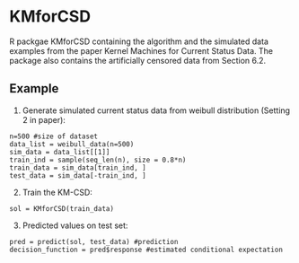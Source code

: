# KMforCSD

R packgae KMforCSD containing the algorithm and the simulated data examples from the paper Kernel Machines for Current Status Data. 
The package also contains the artificially censored data from Section 6.2.

## Example
1. Generate simulated current status data from weibull distribution (Setting 2 in paper):
```{r}
n=500 #size of dataset
data_list = weibull_data(n=500)
sim_data = data_list[[1]]
train_ind = sample(seq_len(n), size = 0.8*n)
train_data = sim_data[train_ind, ]
test_data = sim_data[-train_ind, ]
```
2. Train the KM-CSD:
```{r}
sol = KMforCSD(train_data)
```
3. Predicted values on test set:
```{r}
pred = predict(sol, test_data) #prediction
decision_function = pred$response #estimated conditional expectation
```

